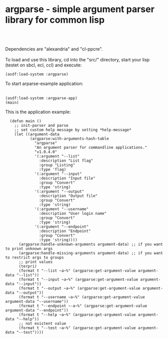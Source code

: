  <h1>argparse - simple argument parser library for common lisp</h1><br><br>
 
 Dependencies are "alexandria" and "cl-ppcre". <br><br>
 To load and use this library, cd into the "src/" directory, start your lisp (testet on sbcl, ecl, ccl)
 and execute:
 
	(asdf:load-system :argparse)
   
To start arparse-example application:<br><br>

	(asdf:load-system :argparse-app)
  	(main)
  
This is the application example:

      (defun main ()
        ;; init-parser and parse
        ;; set custom help message by setting *help-message*
        (let ((argument-data
               (argparse:with-arguments-hash-table
                 "argparse"
                 "An argument parser for commandline applications."
                 "v1.0.4.0"
                 '(:argument "--list"
                   :description "List flag"
                   :group "Listing"
                   :type 'flag)
                 '(:argument "--input"
                   :description "Input file"
                   :group "Convert"
                   :type 'string)
                 '(:argument "--output"
                   :description "Output file"
                   :group "Convert"
                   :type 'string)
                 '(:argument "--username"
                   :description "User login name"
                   :group "Convert"
                   :type 'string)
                 '(:argument "--endpoint"
                   :description "Endpoint"
                   :group "Convert"
                   :type 'string))))
          (argparse:handle-unknown-arguments argument-data) ;; if you want to print unknown args
          (argparse:handle-missing-arguments argument-data) ;; if you want to restrict args to groups
          ;; print values
          (terpri)
          (format t "--list ~a~%" (argparse:get-argument-value argument-data "--list"))
          (format t "--input ~a~%" (argparse:get-argument-value argument-data "--input"))
          (format t "--output ~a~%" (argparse:get-argument-value argument-data "--output"))
          (format t "--username ~a~%" (argparse:get-argument-value argument-data "--username"))
          (format t "--endpoint ~-a~%" (argparse:get-argument-value argument-data "--endpoint"))
          (format t "--help ~a~%" (argparse:get-argument-value argument-data "--help"))
          ;; not existent value
          (format t "--test ~a~%" (argparse:get-argument-value argument-data "--test"))))
